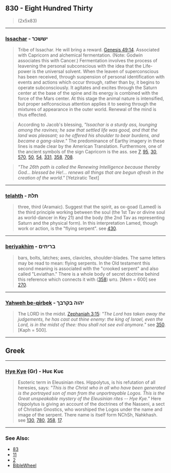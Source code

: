 ## 830 - Eight Hundred Thirty
> (2x5x83)

---

### [Issachar](/keys/IShShKR) - יששכר
> Tribe of Issachar. He will bring a reward. [Genesis 49:14](http://biblehub.com/genesis/49-14.htm). Associated with Capricorn and alchemical fermentation. (Note: Godwin associates this with Cancer.) Fermentation involves the process of leavening the personal subconscious with the idea that the Life-power is the universal solvent. When the leaven of superconscious has been received, through suspension of personal identification with events and actions which occur through, rather than by, it begins to operate subconsciously. It agitates and excites through the Saturn center at the base of the spine and its energy is combined with the force of the Mars center. At this stage the animal nature is intensified, but proper selfconscious attention applies it to seeing through the mixtures of appearance in the outer world. Renewal of the mind is thus effected.

> According to Jacob's blessing, *"Issachar is a sturdy ass, lounging among the ravines; he saw that settled life was good, and that the land was pleasant; so he offered his shoulder to bear burdens, and became a gang-slave."* The predominance of Earthy imagery in these lines is made clear by the American Translation. Furthermore, one of the ancient symbols of the sign Capricorn is the ass. see [7](7), [95](95), [30](30), [570](570), [50](50), [54](54), [331](331), [358](358), [708](708).

> *"The 26th path is called the Renewing Intelligence because thereby God... blessed be He!... renews all things that are begun afresh in the creation of the world."* [Yetziratic Text]

---

### [telahth](/keys/ThLTh) - תלת
> three, third (Aramaic). Suggest that the spirit, as ox-goad (Lamed) is the third principle working between the soul (the 1st Tav or divine soul as world-dancer in Key 21) and the body (the 2nd Tav as representing Saturn and the physical form). In this interpretation Lamed, though work or action, is the "flying serpent". see [430](430).

---

### [beriyakhim](/keys/BRIChIMf) - בריחים
> bars, bolts, latches; axes, clavicles, shoulder-blades. The same letters may be read to mean: flying serpents. In the Old testament this second meaning is associated with the "crooked serpent" and also called "Leviathan." There is a whole body of secret doctrine behind this reference which connects it with נחש ([358](358)). [Mem = 600] see [270](270).

---

### [Yahweh be-qirbek](/keys/IHVH.BQRBKf) - יהוה בקרבך
> The LORD in the midst. [Zephaniah 3:15](http://biblehub.com/zephaniah/3-15.htm): *"The Lord has taken away the judgements, he has cast out thine enemy: the king of Israel, even the Lord, is in the midst of thee: thou shall not see evil anymore."* see [350](350). [Kaph = 500].

---

## Greek

---

### [Hye Kye](/greek?word=hue+kue) (Gr) - Ηυε Κυε
> Esoteric term in Eleusinian rites. Hippolytus, is his refutation of all heresies, says: *"This is the Christ who in all who have been generated is the portrayed son of man from the unportrayable Logos. This is the Great unspeakable mystery of the Eleusinian rites -- Hye Kye."* Here hippolytus is giving an account of the doctrines of the Nasseni, a sect of Christian Gnostics, who worshiped the Logos under the name and image of the serpent. There name is itself form NChSh, Nahkhash. see [130](130), [780](780), [358](358), [17](17).

---

### See Also:

- [83](83)
- [11](11)
- [2](2)
- [BibleWheel](https://www.biblewheel.com//GR/GR_Database.php?Gem_Number=830)
